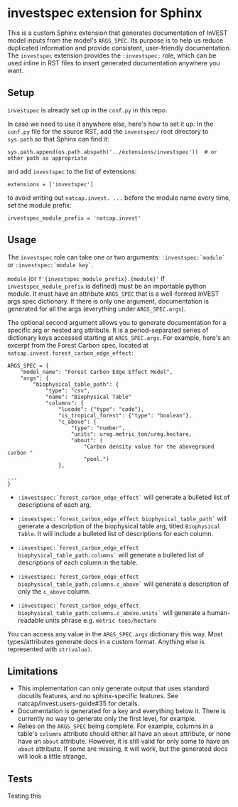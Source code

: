# investspec extension for Sphinx

This is a custom Sphinx extension that generates documentation of InVEST model inputs from the model's `ARGS_SPEC`.
Its purpose is to help us reduce duplicated information and provide consistent, user-friendly documentation.
The `investspec` extension provides the `:investspec:` role, which can be used inline in RST files to insert generated documentation anywhere you want.

## Setup

`investspec` is already set up in the `conf.py` in this repo.

In case we need to use it anywhere else, here's how to set it up:
In the `conf.py` file for the source RST, add the `investspec/` root directory to `sys.path` so that Sphinx can find it:
```
sys.path.append(os.path.abspath('../extensions/investspec'))  # or other path as appropriate
```
and add `investspec` to the list of extensions:
```
extensions = ['investspec']
```
to avoid writing out `natcap.invest. ...` before the module name every time, set the module prefix:
```
investspec_module_prefix = 'natcap.invest'
```

## Usage

The `investspec` role can take one or two arguments: `` :investspec:`module` `` or `` :investspec:`module key` ``.

`module` (or `f'{investspec_module_prefix}.{module}'` if `investspec_module_prefix` is defined) must be an importable python module. It must have an attribute `ARGS_SPEC` that is a well-formed InVEST args spec dictionary. If there is only one argument, documentation is generated for all the args (everything under `ARGS_SPEC.args`).

The optional second argument allows you to generate documentation for a specific arg or nested arg attribute. It is a period-separated series of dictionary keys accessed starting at `ARGS_SPEC.args`. For example, here's an excerpt from the Forest Carbon spec, located at `natcap.invest.forest_carbon_edge_effect`:
```
ARGS_SPEC = {
    "model_name": "Forest Carbon Edge Effect Model",
    "args": {
        "biophysical_table_path": {
            "type": "csv",
            "name": "Biophysical Table"
            "columns": {
                "lucode": {"type": "code"},
                "is_tropical_forest": {"type": "boolean"},
                "c_above": {
                    "type": "number",
                    "units": ureg.metric_ton/ureg.hectare,
                    "about": (
                        "Carbon density value for the aboveground carbon "
                        "pool.")
                },

...
}
```
- `` :investspec:`forest_carbon_edge_effect` `` will generate a bulleted list of descriptions of each arg.

- `` :investspec:`forest_carbon_edge_effect biophysical_table_path` `` will generate a description of the biophysical table arg, titled `Biophysical Table`. It will include a bulleted list of descriptions for each column.

- `` :investspec:`forest_carbon_edge_effect biophysical_table_path.columns` `` will generate a bulleted list of descriptions of each column in the table.

- `` :investspec:`forest_carbon_edge_effect biophysical_table_path.columns.c_above` `` will generate a description of only the `c_above` column.

- `` :investspec:`forest_carbon_edge_effect biophysical_table_path.columns.c_above.units` `` will generate a human-readable units phrase e.g. `metric tons/hectare`

You can access any value in the `ARGS_SPEC.args` dictionary this way. Most types/attributes generate docs in a custom format. Anything else is represented with `str(value)`.

## Limitations
- This implementation can only generate output that uses standard docutils features, and no sphinx-specific features. See natcap/invest.users-guide#35 for details.
- Documentation is generated for a key and everything below it. There is currently no way to generate only the first level, for example.
- Relies on the `ARGS_SPEC` being complete. For example, columns in a table's `columns` attribute should either all have an `about` attribute, or none have an `about` attribute. However, it is still valid for only some to have an `about` attribute. If some are missing, it will work, but the generated docs will look a little strange.

## Tests
Testing this